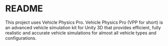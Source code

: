 # README

This project uses Vehicle Physics Pro. Vehicle Physics Pro (VPP for short) is an advanced vehicle simulation kit for Unity 3D that provides efficient, fully realistic and accurate vehicle simulations for almost all vehicle types and configurations.